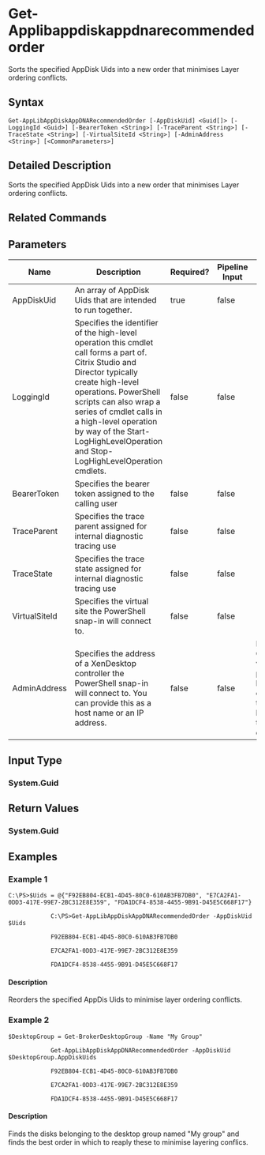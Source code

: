 ﻿
# Get-Applibappdiskappdnarecommendedorder
Sorts the specified AppDisk Uids into a new order that minimises Layer ordering conflicts.
## Syntax

```
Get-AppLibAppDiskAppDNARecommendedOrder [-AppDiskUid] <Guid[]> [-LoggingId <Guid>] [-BearerToken <String>] [-TraceParent <String>] [-TraceState <String>] [-VirtualSiteId <String>] [-AdminAddress <String>] [<CommonParameters>]
```

## Detailed Description
Sorts the specified AppDisk Uids into a new order that minimises Layer ordering conflicts.


## Related Commands

## Parameters
| Name   | Description | Required? | Pipeline Input | Default Value |
| --- | --- | --- | --- | --- |
| AppDiskUid | An array of AppDisk Uids that are intended to run together. | true | false |  |
| LoggingId | Specifies the identifier of the high-level operation this cmdlet call forms a part of. Citrix Studio and Director typically create high-level operations. PowerShell scripts can also wrap a series of cmdlet calls in a high-level operation by way of the Start-LogHighLevelOperation and Stop-LogHighLevelOperation cmdlets. | false | false |  |
| BearerToken | Specifies the bearer token assigned to the calling user | false | false |  |
| TraceParent | Specifies the trace parent assigned for internal diagnostic tracing use | false | false |  |
| TraceState | Specifies the trace state assigned for internal diagnostic tracing use | false | false |  |
| VirtualSiteId | Specifies the virtual site the PowerShell snap-in will connect to. | false | false |  |
| AdminAddress | Specifies the address of a XenDesktop controller the PowerShell snap-in will connect to. You can provide this as a host name or an IP address. | false | false | Localhost. Once a value is provided by any cmdlet, this value becomes the default. |

## Input Type

### System.Guid

## Return Values

### System.Guid

## Examples

### Example 1

```
C:\PS>$Uids = @{"F92EB804-ECB1-4D45-80C0-610AB3FB7DB0", "E7CA2FA1-0DD3-417E-99E7-2BC312E8E359", "FDA1DCF4-8538-4455-9B91-D45E5C668F17"}  
  
            C:\PS>Get-AppLibAppDiskAppDNARecommendedOrder -AppDiskUid $Uids  
  
            F92EB804-ECB1-4D45-80C0-610AB3FB7DB0  
  
            E7CA2FA1-0DD3-417E-99E7-2BC312E8E359  
  
            FDA1DCF4-8538-4455-9B91-D45E5C668F17
```

#### Description
Reorders the specified AppDis Uids to minimise layer ordering conflicts.
### Example 2

```
$DesktopGroup = Get-BrokerDesktopGroup -Name "My Group"  
  
            Get-AppLibAppDiskAppDNARecommendedOrder -AppDiskUid $DesktopGroup.AppDiskUids  
  
            F92EB804-ECB1-4D45-80C0-610AB3FB7DB0  
  
            E7CA2FA1-0DD3-417E-99E7-2BC312E8E359  
  
            FDA1DCF4-8538-4455-9B91-D45E5C668F17
```

#### Description
Finds the disks belonging to the desktop group named "My group" and finds the best order in which to reaply these to minimise layering conflics.
